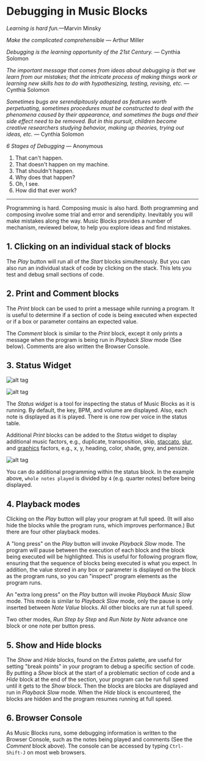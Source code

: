 ﻿# Debugging in Music Blocks

*Learning is hard fun.*&mdash;Marvin Minsky

*Make the complicated comprehensible* &mdash; Arthur Miller

*Debugging is the learning opportunity of the 21st Century.* &mdash;
Cynthia Solomon

*The important message that comes from ideas about debugging is that
we learn from our mistakes; that the intricate process of making
things work or learning new skills has to do with hypothesizing,
testing, revising, etc.* &mdash; Cynthia Solomon

*Sometimes bugs are serendipitously adopted as features worth
perpetuating, sometimes procedures must be constructed to deal with
the phenomena caused by their appearance, and sometimes the bugs and
their side effect need to be removed. But in this pursuit, children
become creative researchers studying behavior, making up theories,
trying out ideas, etc.* &mdash; Cynthia Solomon

*6 Stages of Debugging* &mdash; Anonymous
1. That can't happen.
2. That doesn't happen on my machine.
3. That shouldn't happen.
4. Why does that happen?
5. Oh, I see.
6. How did that ever work?

----

Programming is hard. Composing music is also hard. Both programming
and composing involve some trial and error and serendipity. Inevitably
you will make mistakes along the way. Music Blocks provides a number
of mechanism, reviewed below, to help you explore ideas and find
mistakes.

## 1. Clicking on an individual stack of blocks

The *Play* button will run all of the *Start* blocks
simultenously. But you can also run an individual stack of code by
clicking on the stack. This lets you test and debug small sections of
code.

## 2. Print and Comment blocks

The *Print* block can be used to print a message while running a
program. It is useful to determine if a section of code is being
executed when expected or if a box or parameter contains an expected
value.

The *Comment* block is similar to the *Print* block, except it only
prints a message when the program is being run in *Playback Slow* mode
(See below). Comments are also written the Browser Console.

## 3. Status Widget

![alt tag](https://rawgithub.com/walterbender/musicblocks/master/guide/status1.svg "given Music block")

![alt tag](https://rawgithub.com/walterbender/musicblocks/master/guide/status2.svg "status in tabular form")

The *Status widget* is a tool for inspecting the status of Music
Blocks as it is running. By default, the key, BPM, and volume are
displayed. Also, each note is displayed as it is played. There is one
row per voice in the status table.

Additional *Print* blocks can be added to the *Status* widget to
display additional music factors, e.g., duplicate, transposition,
skip, [staccato](#MORE-TRANSFORMATIONS),
[slur](#MORE-TRANSFORMATIONS), and [graphics](#GRAPHICS) factors,
e.g., x, y, heading, color, shade, grey, and pensize.

![alt tag](https://rawgithub.com/walterbender/musicblocks/master/guide/status3.svg "additional programming within the Status block")

You can do additional programming within the status block. In the
example above, `whole notes played` is divided by `4` (e.g. quarter notes)
before being displayed.

## 4. Playback modes

Clicking on the *Play* button will play your program at full
speed. (It will also hide the blocks while the program runs, which
improves performance.) But there are four other playback modes.

A "long press" on the *Play* button will invoke *Playback Slow*
mode. The program will pause between the execution of each block and
the block being executed will be highlighted. This is useful for
following program flow, ensuring that the sequence of blocks being
executed is what you expect. In addition, the value stored in any box
or parameter is displayed on the block as the program runs, so you can
"inspect" program elements as the program runs.

An "extra long press" on the *Play* button will invoke *Playback Music
Slow* mode. This mode is similar to *Playback Slow* mode, only the
pause is only inserted between *Note Value* blocks. All other blocks
are run at full speed.

Two other modes, *Run Step by Step* and *Run Note by Note* advance one
block or one note per button press.

## 5. Show and Hide blocks

The *Show* and *Hide* blocks, found on the *Extras* palette, are
useful for setting "break points" in your program to debug a specific
section of code. By putting a *Show* block at the start of a
problematic section of code and a *Hide* block at the end of the
section, your program can be run full speed until it gets to the
*Show* block. Then the blocks are blocks are displayed and run in
*Playback Slow* mode. When the *Hide* block is encountered, the blocks
are hidden and the program resumes running at full speed.

## 6. Browser Console

As Music Blocks runs, some debugging information is written to the
Browser Console, such as the notes being played and comments (See the
*Comment* block above). The console can be accessed by typing
`Ctrl-Shift-J` on most web browsers.
